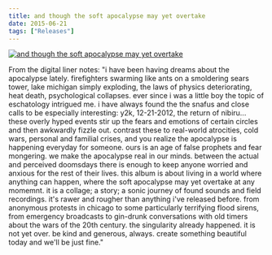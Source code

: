 ```yaml
---
title: and though the soft apocalypse may yet overtake
date: 2015-06-21
tags: ["Releases"]
---
```


[![and though the soft apocalypse may yet overtake](/images/and-though-the-soft-apocalypse-may-yet-overtake.jpg)](https://northerninformation.bandcamp.com/album/and-though-the-soft-apocalypse-may-yet-overtake)

From the digital liner notes: "i have been having dreams about the apocalypse lately. firefighters swarming like ants on a smoldering sears tower, lake michigan simply exploding, the laws of physics deteriorating, heat death, psychological collapses. ever since i was a little boy the topic of eschatology intrigued me. i have always found the the snafus and close calls to be especially interesting: y2k, 12-21-2012, the return of nibiru... these overly hyped events stir up the fears and emotions of certain circles and then awkwardly fizzle out. contrast these to real-world atrocities, cold wars, personal and familial crises, and you realize the apocalypse is happening everyday for someone. ours is an age of false prophets and fear mongering. we make the apocalypse real in our minds. between the actual and perceived doomsdays there is enough to keep anyone worried and anxious for the rest of their lives. this album is about living in a world where anything can happen, where the soft apocalypse may yet overtake at any momemnt. it is a collage; a story; a sonic journey of found sounds and field recordings. it's rawer and rougher than anything i've released before. from anonymous protests in chicago to some particularly terrifying flood sirens, from emergency broadcasts to gin-drunk conversations with old timers about the wars of the 20th century. the singularity already happened. it is not yet over. be kind and generous, always. create something beautiful today and we'll be just fine."
